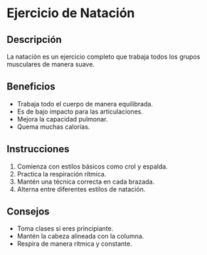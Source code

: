 # Ejercicio de Natación

## Descripción
La natación es un ejercicio completo que trabaja todos los grupos musculares de manera suave.

## Beneficios
- Trabaja todo el cuerpo de manera equilibrada.
- Es de bajo impacto para las articulaciones.
- Mejora la capacidad pulmonar.
- Quema muchas calorías.

## Instrucciones
1. Comienza con estilos básicos como crol y espalda.
2. Practica la respiración rítmica.
3. Mantén una técnica correcta en cada brazada.
4. Alterna entre diferentes estilos de natación.

## Consejos
- Toma clases si eres principiante.
- Mantén la cabeza alineada con la columna.
- Respira de manera rítmica y constante. 
